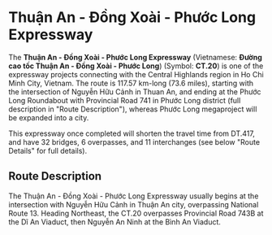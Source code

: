 # Thuận An - Đồng Xoài - Phước Long Expressway
The **Thuận An - Đồng Xoài - Phước Long Expressway** (Vietnamese: **Đường cao tốc Thuận An - Đồng Xoài - Phước Long**) (Symbol: **CT.20**) is one of the expressway projects connecting with the Central Highlands region in Ho Chi Minh City, Vietnam. The route is 117.57 km-long (73.6 miles), starting with the intersection of Nguyễn Hữu Cảnh in Thuan An, and ending at the Phước Long Roundabout with Provincial Road 741 in Phước Long district (full description in "Route Description"), whereas Phước Long megaproject will be expanded into a city.

This expressway once completed will shorten the travel time from DT.417, and have 32 bridges, 6 overpasses, and 11 interchanges (see below "Route Details" for full details).
## Route Description
The Thuận An - Đồng Xoài - Phước Long Expressway usually begins at the intersection with Nguyễn Hữu Cảnh in Thuận An city, overpassing National Route 13. Heading Northeast, the CT.20 overpasses Provincial Road 743B at the Dĩ An Viaduct, then Nguyễn An Ninh at the Bình An Viaduct.

